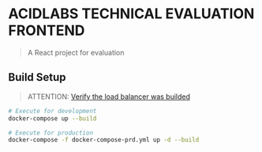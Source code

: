 # ACIDLABS TECHNICAL EVALUATION FRONTEND

>  A React project for evaluation
## Build Setup
> ATTENTION: [Verify the load balancer was builded](https://github.com/riclara/acidloadb)

``` bash
# Execute for development
docker-compose up --build

# Execute for production
docker-compose -f docker-compose-prd.yml up -d --build

```